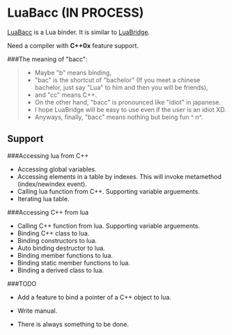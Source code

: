 LuaBacc (IN PROCESS)
=======

[LuaBacc][luabacc] is a Lua binder. It is similar to [LuaBridge][luabridge].

Need a compiler with <strong>C++0x</strong> feature support.

###The meaning of "bacc":
> - Maybe "b" means binding,
> - "bac" is the shortcut of "bachelor" (If you meet a chinese bachelor, just say "Lua" to him and then you will be friends),
> - and "cc" means C++.
> - On the other hand, "bacc" is pronounced like "idiot" in japanese.
> - I hope LuaBridge will be easy to use even if the user is an idiot XD. 
> - Anyways, finally, "bacc" means nothing but being fun ^ n^.

Support
-------
###Accessing lua from C++
- Accessing global variables.
- Accessing elements in a table by indexes. This will invoke metamethod (index/newindex event).
- Calling lua function from C++. Supporting variable arguements.
- Iterating lua table.

###Accessing C++ from lua
- Calling C++ function from lua. Supporting variable arguements.
- Binding C++ class to lua.
- Binding constructors to lua.
- Auto binding destructor to lua.
- Binding member functions to lua.
- Binding static member functions to lua.
- Binding a derived class to lua.

###TODO
- Add a feature to bind a pointer of a C++ object to lua.
- Write manual.
- There is always something to be done.


  [luabacc]: https://github.com/sKabYY/LuaBacc
  [luabridge]: https://github.com/vinniefalco/LuaBridge
